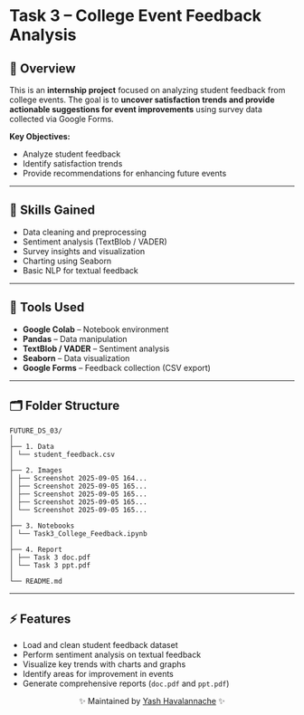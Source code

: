 # Task 3 – College Event Feedback Analysis

## 📌 Overview
This is an **internship project** focused on analyzing student feedback from college events. The goal is to **uncover satisfaction trends and provide actionable suggestions for event improvements** using survey data collected via Google Forms.

**Key Objectives:**  
- Analyze student feedback  
- Identify satisfaction trends  
- Provide recommendations for enhancing future events  

---

## 🔹 Skills Gained
- Data cleaning and preprocessing  
- Sentiment analysis (TextBlob / VADER)  
- Survey insights and visualization  
- Charting using Seaborn  
- Basic NLP for textual feedback  

---

## 🔹 Tools Used
- **Google Colab** – Notebook environment  
- **Pandas** – Data manipulation  
- **TextBlob / VADER** – Sentiment analysis  
- **Seaborn** – Data visualization  
- **Google Forms** – Feedback collection (CSV export)  

---

## 🗂️ Folder Structure

```text
FUTURE_DS_03/
│
├── 1. Data
│ └── student_feedback.csv
│
├── 2. Images
│ ├── Screenshot 2025-09-05 164...
│ ├── Screenshot 2025-09-05 165...
│ ├── Screenshot 2025-09-05 165...
│ ├── Screenshot 2025-09-05 165...
│ └── Screenshot 2025-09-05 165...
│
├── 3. Notebooks
│ └── Task3_College_Feedback.ipynb
│
├── 4. Report
│ ├── Task 3 doc.pdf
│ └── Task 3 ppt.pdf
│
└── README.md
```


---

## ⚡ Features
- Load and clean student feedback dataset  
- Perform sentiment analysis on textual feedback  
- Visualize key trends with charts and graphs  
- Identify areas for improvement in events  
- Generate comprehensive reports (`doc.pdf` and `ppt.pdf`)  

<p align="center"> ✨ Maintained by <a href="https://github.com/yashhavalannache">Yash Havalannache</a> ✨ </p>
